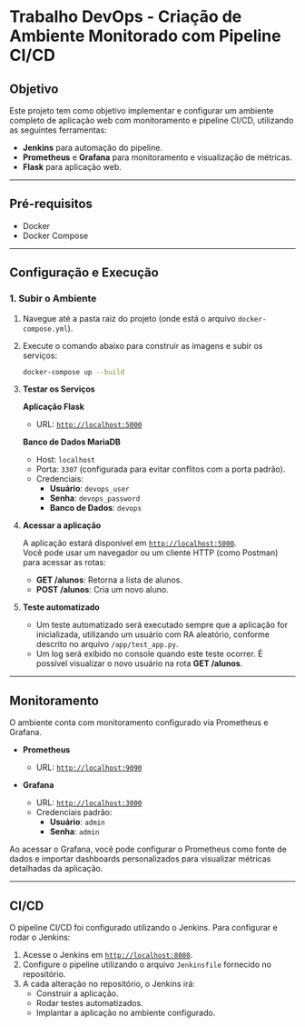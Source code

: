 # Trabalho DevOps - Criação de Ambiente Monitorado com Pipeline CI/CD

## Objetivo

Este projeto tem como objetivo implementar e configurar um ambiente completo de aplicação web com monitoramento e pipeline CI/CD, utilizando as seguintes ferramentas:

- **Jenkins** para automação do pipeline.
- **Prometheus** e **Grafana** para monitoramento e visualização de métricas.
- **Flask** para aplicação web.

---

## Pré-requisitos

- Docker
- Docker Compose

---

## Configuração e Execução

### 1. Subir o Ambiente

1. Navegue até a pasta raiz do projeto (onde está o arquivo `docker-compose.yml`).
2. Execute o comando abaixo para construir as imagens e subir os serviços:

   ```bash
   docker-compose up --build
   ```

3. **Testar os Serviços**

   **Aplicação Flask**

   - URL: [`http://localhost:5000`](http://localhost:5000)

   **Banco de Dados MariaDB**

   - Host: `localhost`
   - Porta: `3307` (configurada para evitar conflitos com a porta padrão).
   - Credenciais:
     - **Usuário**: `devops_user`
     - **Senha**: `devops_password`
     - **Banco de Dados**: `devops`

4. **Acessar a aplicação**

   A aplicação estará disponível em [`http://localhost:5000`](http://localhost:5000).  
   Você pode usar um navegador ou um cliente HTTP (como Postman) para acessar as rotas:

   - **GET /alunos**: Retorna a lista de alunos.
   - **POST /alunos**: Cria um novo aluno.

5. **Teste automatizado**

   - Um teste automatizado será executado sempre que a aplicação for inicializada, utilizando um usuário com RA aleatório, conforme descrito no arquivo `/app/test_app.py`.
   - Um log será exibido no console quando este teste ocorrer. É possível visualizar o novo usuário na rota **GET /alunos**.

---

## Monitoramento

O ambiente conta com monitoramento configurado via Prometheus e Grafana.

- **Prometheus**

  - URL: [`http://localhost:9090`](http://localhost:9090)

- **Grafana**
  - URL: [`http://localhost:3000`](http://localhost:3000)
  - Credenciais padrão:
    - **Usuário**: `admin`
    - **Senha**: `admin`

Ao acessar o Grafana, você pode configurar o Prometheus como fonte de dados e importar dashboards personalizados para visualizar métricas detalhadas da aplicação.

---

## CI/CD

O pipeline CI/CD foi configurado utilizando o Jenkins. Para configurar e rodar o Jenkins:

1. Acesse o Jenkins em [`http://localhost:8080`](http://localhost:8080).
2. Configure o pipeline utilizando o arquivo `Jenkinsfile` fornecido no repositório.
3. A cada alteração no repositório, o Jenkins irá:
   - Construir a aplicação.
   - Rodar testes automatizados.
   - Implantar a aplicação no ambiente configurado.
